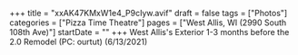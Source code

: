 +++
title = "xxAK47KMxW1e4_P9cIyw.avif"
draft = false
tags = ["Photos"]
categories = ["Pizza Time Theatre"]
pages = ["West Allis, WI (2990 South 108th Ave)"]
startDate = ""
+++
West Allis's Exterior 1-3 months before the 2.0 Remodel (PC: ourtut) (6/13/2021)
